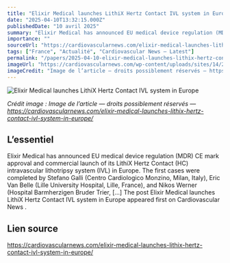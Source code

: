 ```yaml
---
title: "Elixir Medical launches LithiX Hertz Contact IVL system in Europe"
date: "2025-04-10T13:32:15.000Z"
publishedDate: "10 avril 2025"
summary: "Elixir Medical has announced EU medical device regulation (MDR) CE mark approval and commercial launch of its LithiX Hertz Contact (HC) intravascular lithotripsy system (IVL) in Europe. The first cases were completed by Stefano Galli (Centro Cardiologico Monzino, Milan, Italy), Eric Van Belle (Lille University Hospital, Lille, France), and Nikos Werner (Hospital Barmherzigen Bruder Trier, [&#8230;] The post Elixir Medical launches LithiX Hertz Contact IVL system in Europe appeared first on Cardiovascular News ."
importance: ""
sourceUrl: "https://cardiovascularnews.com/elixir-medical-launches-lithix-hertz-contact-ivl-system-in-europe/"
tags: ["France", "Actualité", "Cardiovascular News — Latest"]
permalink: "/papers/2025-04-10-elixir-medical-launches-lithix-hertz-contact-ivl-system-in-europe"
imageUrl: "https://cardiovascularnews.com/wp-content/uploads/sites/14/2025/04/Lithix-HC-IVL.jpg"
imageCredit: "Image de l’article — droits possiblement réservés — https://cardiovascularnews.com/elixir-medical-launches-lithix-hertz-contact-ivl-system-in-europe/"
---
```


![Elixir Medical launches LithiX Hertz Contact IVL system in Europe](https://cardiovascularnews.com/wp-content/uploads/sites/14/2025/04/Lithix-HC-IVL.jpg)

*Crédit image : Image de l’article — droits possiblement réservés — https://cardiovascularnews.com/elixir-medical-launches-lithix-hertz-contact-ivl-system-in-europe/*

## L’essentiel

Elixir Medical has announced EU medical device regulation (MDR) CE mark approval and commercial launch of its LithiX Hertz Contact (HC) intravascular lithotripsy system (IVL) in Europe. The first cases were completed by Stefano Galli (Centro Cardiologico Monzino, Milan, Italy), Eric Van Belle (Lille University Hospital, Lille, France), and Nikos Werner (Hospital Barmherzigen Bruder Trier, [&#8230;] The post Elixir Medical launches LithiX Hertz Contact IVL system in Europe appeared first on Cardiovascular News .

## Lien source

https://cardiovascularnews.com/elixir-medical-launches-lithix-hertz-contact-ivl-system-in-europe/

